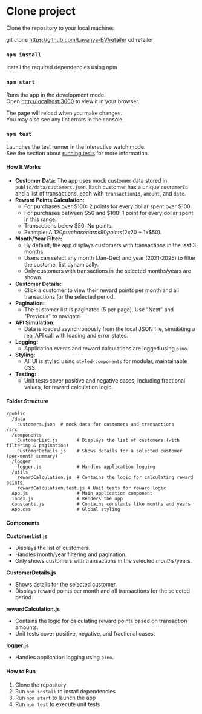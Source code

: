 # Clone project

Clone the repository to your local machine:


git clone https://github.com/Lavanya-BV/retailer
cd retailer

### `npm install`
Install the required dependencies using npm

### `npm start`

Runs the app in the development mode.\
Open [http://localhost:3000](http://localhost:3000) to view it in your browser.

The page will reload when you make changes.\
You may also see any lint errors in the console.

### `npm test`

Launches the test runner in the interactive watch mode.\
See the section about [running tests](https://facebook.github.io/create-react-app/docs/running-tests) for more information.


#### How It Works

- **Customer Data:** The app uses mock customer data stored in `public/data/customers.json`. Each customer has a unique `customerId` and a list of transactions, each with `transactionId`, `amount`, and `date`.
- **Reward Points Calculation:**
  - For purchases over $100: 2 points for every dollar spent over $100.
  - For purchases between $50 and $100: 1 point for every dollar spent in this range.
  - Transactions below $50: No points.
  - Example: A $120 purchase earns 90 points (2x$20 + 1x$50).
- **Month/Year Filter:**
  - By default, the app displays customers with transactions in the last 3 months.
  - Users can select any month (Jan-Dec) and year (2021-2025) to filter the customer list dynamically.
  - Only customers with transactions in the selected months/years are shown.
- **Customer Details:**
  - Click a customer to view their reward points per month and all transactions for the selected period.
- **Pagination:**
  - The customer list is paginated (5 per page). Use "Next" and "Previous" to navigate.
- **API Simulation:**
  - Data is loaded asynchronously from the local JSON file, simulating a real API call with loading and error states.
- **Logging:**
  - Application events and reward calculations are logged using `pino`.
- **Styling:**
  - All UI is styled using `styled-components` for modular, maintainable CSS.
- **Testing:**
  - Unit tests cover positive and negative cases, including fractional values, for reward calculation logic.


#### Folder Structure

```
/public
  /data
    customers.json  # mock data for customers and transactions
/src
  /components
    CustomerList.js       # Displays the list of customers (with filtering & pagination)
    CustomerDetails.js    # Shows details for a selected customer (per-month summary)
  /logger
    logger.js             # Handles application logging
  /utils
    rewardCalculation.js  # Contains the logic for calculating reward points
    rewardCalculation.test.js # Unit tests for reward logic
  App.js                  # Main application component
  index.js                # Renders the app
  constants.js            # Contains constants like months and years
  App.css                 # Global styling
```


#### Components

**CustomerList.js**
- Displays the list of customers.
- Handles month/year filtering and pagination.
- Only shows customers with transactions in the selected months/years.

**CustomerDetails.js**
- Shows details for the selected customer.
- Displays reward points per month and all transactions for the selected period.

**rewardCalculation.js**
- Contains the logic for calculating reward points based on transaction amounts.
- Unit tests cover positive, negative, and fractional cases.

**logger.js**
- Handles application logging using `pino`.

#### How to Run
1. Clone the repository
2. Run `npm install` to install dependencies
3. Run `npm start` to launch the app
4. Run `npm test` to execute unit tests
